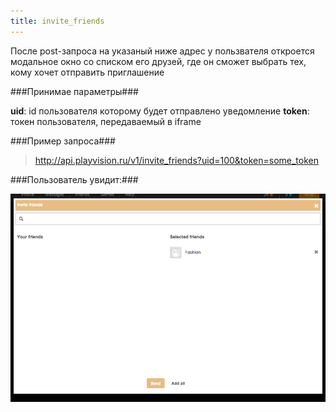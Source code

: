 ```yaml
---
title: invite_friends
---
```


После post-запроса на указаный ниже адрес у пользвателя откроется модальное окно со списком его друзей, где он сможет выбрать тех, кому хочет отправить приглашение

###Принимае параметры###

**uid**: id пользователя которому будет отправлено уведомление
**token**: токен пользователя, передаваемый в iframe

###Пример запроса###

> http://api.playvision.ru/v1/invite_friends?uid=100&token=some_token

###Пользователь увидит:###

![окно приглашения в игру](/images/friends/invite.png "окно приглашения в игру")
